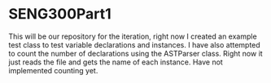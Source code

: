 # SENG300Part1
This will be our repository for the iteration, right now I created an example test class to test variable declarations and instances. I have also attempted to count the number of declarations using the ASTParser class. Right now it just reads the file and gets the name of each instance. Have not implemented counting yet.
